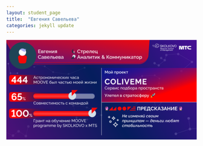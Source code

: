 ```yaml
---
layout: student_page
title:  "Евгения Савельева"
categories: jekyll update
---
```

<img class="img-fluid" src="/img/posts/Евгения Савельева.png" alt="moove-2">
